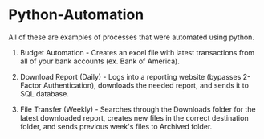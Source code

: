 # Python-Automation

All of these are examples of processes that were automated using python.

1. Budget Automation - Creates an excel file with latest transactions from all of your bank accounts (ex. Bank of America).

2. Download Report (Daily) - Logs into a reporting website (bypasses 2-Factor Authentication), downloads the needed report, and sends it to SQL database.

3. File Transfer (Weekly) - Searches through the Downloads folder for the latest downloaded report, creates new files in the correct destination folder, and sends previous week's files to Archived folder.
